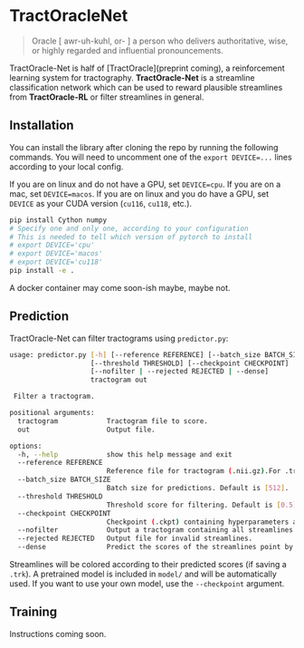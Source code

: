 # TractOracleNet


> Oracle [ awr-uh-kuhl, or- ] a person who delivers authoritative, wise, or highly regarded and influential pronouncements.


TractOracle-Net is half of [TractOracle](preprint coming), a reinforcement learning system for tractography. **TractOracle-Net** is a streamline classification network which can be used to reward plausible streamlines from __TractOracle-RL__ or filter streamlines in general.


## Installation

You can install the library after cloning the repo by running the following commands. You will need to uncomment one of the `export DEVICE=...` lines according to your local config.

If you are on linux and do not have a GPU, set `DEVICE=cpu`. If you are on a mac, set `DEVICE=macos`. If you are on linux and you do have a GPU, set `DEVICE` as your CUDA version (`cu116`, `cu118`, etc.).

```bash
pip install Cython numpy
# Specify one and only one, according to your configuration
# This is needed to tell which version of pytorch to install
# export DEVICE='cpu'
# export DEVICE='macos'
# export DEVICE='cu118'
pip install -e .
```

A docker container may come soon-ish maybe, maybe not.

## Prediction

TractOracle-Net can filter tractograms using `predictor.py`:

```bash
usage: predictor.py [-h] [--reference REFERENCE] [--batch_size BATCH_SIZE]
                    [--threshold THRESHOLD] [--checkpoint CHECKPOINT]
                    [--nofilter | --rejected REJECTED | --dense]
                    tractogram out

 Filter a tractogram. 

positional arguments:
  tractogram            Tractogram file to score.
  out                   Output file.

options:
  -h, --help            show this help message and exit
  --reference REFERENCE
                        Reference file for tractogram (.nii.gz).For .trk, can be 'same'. Default is [same].
  --batch_size BATCH_SIZE
                        Batch size for predictions. Default is [512].
  --threshold THRESHOLD
                        Threshold score for filtering. Default is [0.5].
  --checkpoint CHECKPOINT
                        Checkpoint (.ckpt) containing hyperparameters and weights of model. Default is [model/tractoracle.ckpt].
  --nofilter            Output a tractogram containing all streamlines and scores instead of only plausible ones.
  --rejected REJECTED   Output file for invalid streamlines.
  --dense               Predict the scores of the streamlines point by point. Streamlines' endpoints should be uniformized for best visualization.
```

Streamlines will be colored according to their predicted scores (if saving a `.trk`). A pretrained model is included in `model/` and will be automatically used. If you want to use your own model, use the `--checkpoint` argument.

## Training

Instructions coming soon.

